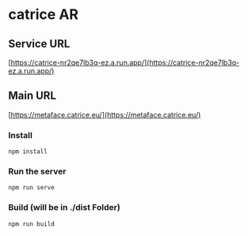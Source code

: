 # catrice AR

## Service URL
[https://catrice-nr2qe7lb3q-ez.a.run.app/](https://catrice-nr2qe7lb3q-ez.a.run.app/)

## Main URL
[https://metaface.catrice.eu/](https://metaface.catrice.eu/)

### Install
```
npm install
```


### Run the server
```
npm run serve
```

### Build (will be in ./dist Folder)
```
npm run build
```


